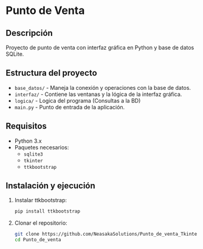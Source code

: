 # Punto de Venta

## Descripción
Proyecto de punto de venta con interfaz gráfica en Python y base de datos SQLite.

## Estructura del proyecto
- `base_datos/` - Maneja la conexión y operaciones con la base de datos.
- `interfaz/` - Contiene las ventanas y la lógica de la interfaz gráfica.
- `logica/` - Logica del programa (Consultas a la BD)
- `main.py` - Punto de entrada de la aplicación.

## Requisitos
- Python 3.x
- Paquetes necesarios:
  - `sqlite3`
  - `tkinter`
  - `ttkbootstrap`

## Instalación y ejecución
1. Instalar ttkbootstrap:
    ```bash
    pip install ttkbootstrap

2. Clonar el repositorio:

   ```bash
   git clone https://github.com/NeasakaSolutions/Punto_de_venta_Tkinter
   cd Punto_de_venta
